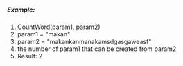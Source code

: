 ##### Example:

1. CountWord(param1, param2)
2. param1 = "makan"
3. param2 = "makankanmanakamsdgasgaweasf"
4. the number of param1 that can be created from param2
5. Result: 2
